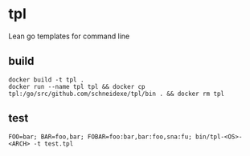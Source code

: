 # tpl
Lean go templates for command line

## build 
```
docker build -t tpl .
docker run --name tpl tpl && docker cp tpl:/go/src/github.com/schneidexe/tpl/bin . && docker rm tpl
```

## test
```
FOO=bar; BAR=foo,bar; FOBAR=foo:bar,bar:foo,sna:fu; bin/tpl-<OS>-<ARCH> -t test.tpl
```
